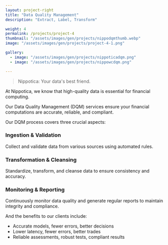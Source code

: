 ```yaml
---
layout: project-right
title: "Data Quality Management"
description: "Extract, Label, Transform"

weight: 4
permalink: /projects/project-4
thumbnail: "/assets/images/gen/projects/nippodqmthumb.webp"
image: "/assets/images/gen/projects/project-4-1.png"

gallery:
  - image: "/assets/images/gen/projects/nippoticadqm.png"
  - image: "/assets/images/gen/projects/nippowcdqm.png"

---
```


> Nippotica: Your data's best friend.

At Nippotica, we know that high-quality data is essential for financial computing. 

Our Data Quality Management (DQM) services ensure your financial computations are accurate, reliable, and compliant.

Our DQM process covers three crucial aspects:

### Ingestion & Validation
Collect and validate data from various sources using automated rules.
### Transformation & Cleansing
Standardize, transform, and cleanse data to ensure consistency and accuracy.
### Monitoring & Reporting
Continuously monitor data quality and generate regular reports to maintain integrity and compliance.

And the benefits to our clients include:

- Accurate models, fewer errors, better decisions
- Lower latency, fewer errors, better trades
- Reliable assessments, robust tests, compliant results


